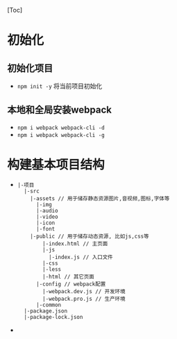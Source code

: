 [Toc]

# 初始化

## 初始化项目

- `npm init -y` 将当前项目初始化

## 本地和全局安装webpack

- `npm i webpack webpack-cli -d`
- `npm i webpack webpack-cli -g`

# 构建基本项目结构

- ```
  |-项目
    |-src
      |-assets // 用于储存静态资源图片,音视频,图标,字体等
        |-img
        |-audio
        |-video
        |-icon
        |-font
      |-public // 用于储存动态资源, 比如js,css等
    	  |-index.html // 主页面
    	  |-js
    	    |-index.js // 入口文件
    	  |-css
    	  |-less
    	  |-html // 其它页面
    	|-config // webpack配置
    	  |-webpack.dev.js // 开发环境
    	  |-webpack.pro.js // 生产环境
    	|-common
    |-package.json
    |-package-lock.json
  ```

- 
